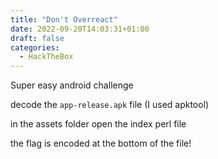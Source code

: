 ```yaml
---
title: "Don't Overreact"
date: 2022-09-20T14:03:31+01:00
draft: false
categories:
  - HackTheBox
---
```


Super easy android challenge

decode the `app-release.apk` file (I used apktool)

in the assets folder open the index perl file

the flag is encoded at the bottom of the file!



